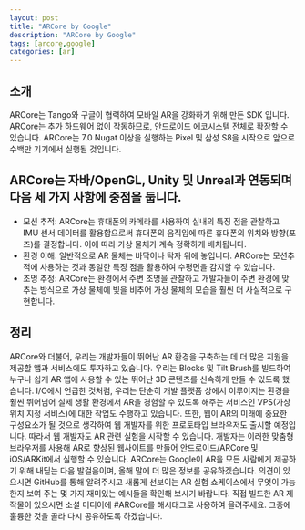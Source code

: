 ```yaml
---
layout: post
title: "ARCore by Google"
description: "ARCore by Google"
tags: [arcore,google]
categories: [ar]
---
```

## 소개
ARCore는 Tango와 구글이 협력하여 모바일 AR을 강화하기 위해 만든 SDK 입니다. ARCore는 추가 하드웨어 없이 작동하므로, 안드로이드 에코시스템 전체로 확장할 수 있습니다. ARCore는 7.0 Nugat 이상을 실행하는 Pixel 및 삼성 S8을 시작으로 앞으로 수백만 기기에서 실행될 것입니다.

## ARCore는 자바/OpenGL, Unity 및 Unreal과 연동되며 다음 세 가지 사항에 중점을 둡니다.
* 모션 추적: ARCore는 휴대폰의 카메라를 사용하여 실내의 특징 점을 관찰하고 IMU 센서 데이터를 활용함으로써 휴대폰의 움직임에 따른 휴대폰의 위치와 방향(포즈)를 결정합니다. 이에 따라 가상 물체가 계속 정확하게 배치됩니다.
* 환경 이해: 일반적으로 AR 물체는 바닥이나 탁자 위에 놓입니다. ARCore는 모션추적에 사용하는 것과 동일한 특징 점을 활용하여 수평면을 감지할 수 있습니다.
* 조명 추정: ARCore는 환경에서 주변 조명을 관찰하고 개발자들이 주변 환경에 맞추는 방식으로 가상 물체에 빛을 비추어 가상 물체의 모습을 훨씬 더 사실적으로 구현합니다.

## 정리
ARCore와 더불어, 우리는 개발자들이 뛰어난 AR 환경을 구축하는 데 더 많은 지원을 제공할 앱과 서비스에도 투자하고 있습니다. 우리는 Blocks 및 Tilt Brush를 빌드하여 누구나 쉽게 AR 앱에 사용할 수 있는 뛰어난 3D 콘텐츠를 신속하게 만들 수 있도록 했습니다. I/O에서 언급한 것처럼, 우리는 단순히 개발 플랫폼 상에서 이루어지는 환경을 훨씬 뛰어넘어 실제 생활 환경에서 AR을 경험할 수 있도록 해주는 서비스인 VPS(가상 위치 지정 서비스)에 대한 작업도 수행하고 있습니다. 또한, 웹이 AR의 미래에 중요한 구성요소가 될 것으로 생각하여 웹 개발자를 위한 프로토타입 브라우저도 출시할 예정입니다. 따라서 웹 개발자도 AR 관련 실험을 시작할 수 있습니다. 개발자는 이러한 맞춤형 브라우저를 사용해 AR로 향상된 웹사이트를 만들어 안드로이드/ARCore 및 iOS/ARKit에서 실행할 수 있습니다.
ARCore는 Google이 AR을 모든 사람에게 제공하기 위해 내딛는 다음 발걸음이며, 올해 말에 더 많은 정보를 공유하겠습니다. 의견이 있으시면 GitHub를 통해 알려주시고 새롭게 선보이는 AR 실험 쇼케이스에서 무엇이 가능한지 보여 주는 몇 가지 재미있는 예시들을 확인해 보시기 바랍니다. 직접 빌드한 AR 제작물이 있으시면 소셜 미디어에 #ARCore를 해시태그로 사용하여 올려주세요. 그중에 훌륭한 것을 골라 다시 공유하도록 하겠습니다.